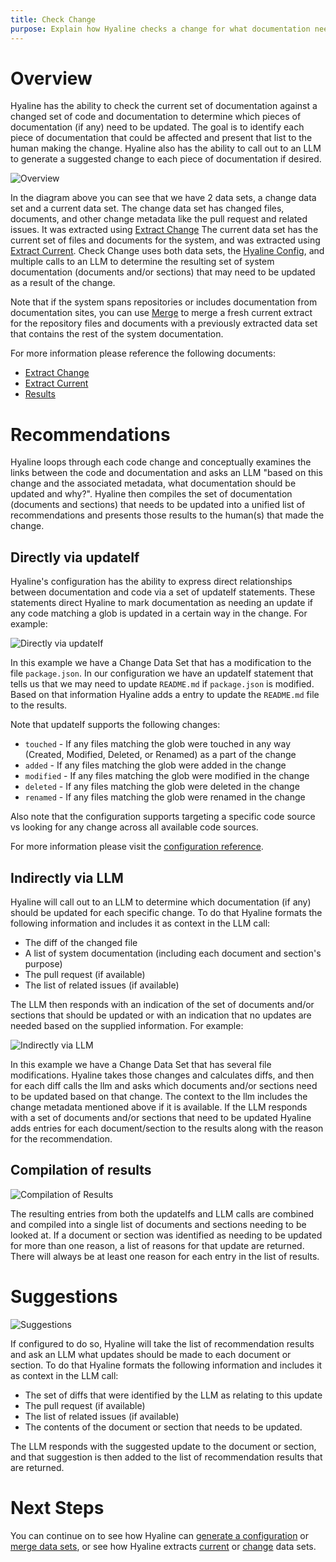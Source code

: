 ```yaml
---
title: Check Change
purpose: Explain how Hyaline checks a change for what documentation needs to be updated
---
```

# Overview
Hyaline has the ability to check the current set of documentation against a changed set of code and documentation to determine which pieces of documentation (if any) need to be updated. The goal is to identify each piece of documentation that could be affected and present that list to the human making the change. Hyaline also has the ability to call out to an LLM to generate a suggested change to each piece of documentation if desired.

![Overview](_img/check-change-overview.svg)

In the diagram above you can see that we have 2 data sets, a change data set and a current data set. The change data set has changed files, documents, and other change metadata like the pull request and related issues. It was extracted using [Extract Change](./check-change.md) The current data set has the current set of files and documents for the system, and was extracted using [Extract Current](./extract-current.md). Check Change uses both data sets, the [Hyaline Config](../reference/config.md), and multiple calls to an LLM to determine the resulting set of system documentation (documents and/or sections) that may need to be updated as a result of the change.

Note that if the system spans repositories or includes documentation from documentation sites, you can use [Merge](./merge.md) to merge a fresh current extract for the repository files and documents with a previously extracted data set that contains the rest of the system documentation.

For more information please reference the following documents:

* [Extract Change](./check-change.md)
* [Extract Current](./extract-current.md)
* [Results](../reference/results.md)

# Recommendations
Hyaline loops through each code change and conceptually examines the links between the code and documentation and asks an LLM "based on this change and the associated metadata, what documentation should be updated and why?". Hyaline then compiles the set of documentation (documents and sections) that needs to be updated into a unified list of recommendations and presents those results to the human(s) that made the change.

## Directly via updateIf
Hyaline's configuration has the ability to express direct relationships between documentation and code via a set of updateIf statements. These statements direct Hyaline to mark documentation as needing an update if any code matching a glob is updated in a certain way in the change. For example:

![Directly via updateIf](_img/check-change-direct-updateIf.svg)

In this example we have a Change Data Set that has a modification to the file `package.json`. In our configuration we have an updateIf statement that tells us that we may need to update `README.md` if `package.json` is modified. Based on that information Hyaline adds a entry to update the `README.md` file to the results.

Note that updateIf supports the following changes:

* `touched` - If any files matching the glob were touched in any way (Created, Modified, Deleted, or Renamed) as a part of the change
* `added` - If any files matching the glob were added in the change
* `modified` - If any files matching the glob were modified in the change
* `deleted` - If any files matching the glob were deleted in the change
* `renamed` - If any files matching the glob were renamed in the change

Also note that the configuration supports targeting a specific code source vs looking for any change across all available code sources.

For more information please visit the [configuration reference](../reference/config.md).

## Indirectly via LLM
Hyaline will call out to an LLM to determine which documentation (if any) should be updated for each specific change. To do that Hyaline formats the following information and includes it as context in the LLM call:

* The diff of the changed file
* A list of system documentation (including each document and section's purpose)
* The pull request (if available)
* The list of related issues (if available)

The LLM then responds with an indication of the set of documents and/or sections that should be updated or with an indication that no updates are needed based on the supplied information. For example:

![Indirectly via LLM](_img/check-change-indirect-llm.svg)

In this example we have a Change Data Set that has several file modifications. Hyaline takes those changes and calculates diffs, and then for each diff calls the llm and asks which documents and/or sections need to be updated based on that change. The context to the llm includes the change metadata mentioned above if it is available. If the LLM responds with a set of documents and/or sections that need to be updated Hyaline adds entries for each document/section to the results along with the reason for the recommendation.

## Compilation of results
![Compilation of Results](_img/check-change-results.svg)

The resulting entries from both the updateIfs and LLM calls are combined and compiled into a single list of documents and sections needing to be looked at. If a document or section was identified as needing to be updated for more than one reason, a list of reasons for that update are returned. There will always be at least one reason for each entry in the list of results.

# Suggestions
![Suggestions](_img/check-change-suggestions.svg)

If configured to do so, Hyaline will take the list of recommendation results and ask an LLM what updates should be made to each document or section. To do that Hyaline formats the following information and includes it as context in the LLM call:

* The set of diffs that were identified by the LLM as relating to this update
* The pull request (if available)
* The list of related issues (if available)
* The contents of the document or section that needs to be updated.

The LLM responds with the suggested update to the document or section, and that suggestion is then added to the list of recommendation results that are returned.

# Next Steps
You can continue on to see how Hyaline can [generate a configuration](./generate-config.md) or [merge data sets](./merge.md), or see how Hyaline extracts [current](./extract-current.md) or [change](./extract-change.md) data sets.
